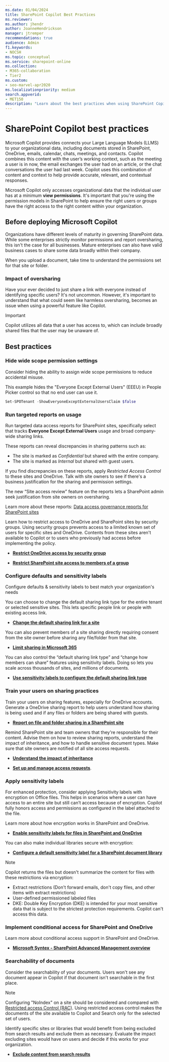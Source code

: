 ```yaml
---
ms.date: 01/04/2024
title: SharePoint Copilot Best Practices
ms.reviewer: 
ms.author: jhendr
author: JoanneHendrickson
manager: jtremper
recommendations: true
audience: Admin
f1.keywords:
- NOCSH
ms.topic: conceptual
ms.service: sharepoint-online
ms.collection: 
- M365-collaboration
- Tier2
ms.custom:
- seo-marvel-apr2020
ms.localizationpriority: medium
search.appverid:
- MET150
description: "Learn about the best practices when using SharePoint Copilot."
---
```

# SharePoint Copilot best practices

Microsoft Copilot provides connects your Large Language Models (LLMS) to your organizational data, including documents stored in SharePoint, OneDrive, emails, calendar, chats, meetings, and contacts. Copilot combines this content with the user’s working context, such as the meeting a user is in now, the email exchanges the user had on an article, or the chat conversations the user had last week. Copilot uses this combination of content and context to help provide accurate, relevant, and contextual responses.

Microsoft Copilot only accesses organizational data that the individual user has at a minimum **view permissions**. It's important that you're using the permission models in SharePoint to help ensure the right users or groups have the right access to the right content within your organization.

## Before deploying Microsoft Copilot

Organizations have different levels of maturity in governing SharePoint data. While some enterprises strictly monitor permissions and report oversharing, this isn't the case for all businesses. Mature enterprises can also have valid business cases to share some data broadly within their company.  

When you upload a document, take time to understand the permissions set for that site or folder.

### Impact of oversharing

Have your ever decided to just share a link with everyone instead of identifying specific users? It's not uncommon. However, it's important to understand that what could seem like harmless oversharing, becomes an issue when using a powerful feature like Copilot. 

>[!Important]
> Copilot utilizes all data that a user has access to, which can include broadly shared files that the user may be unaware of.

## Best practices

### Hide wide scope permission settings

Consider hiding the ability to assign wide scope permissions to reduce accidental misuse.

This example hides the "Everyone Except External Users" (EEEU) in People Picker control so that no end user can use it.

```powershell
Set-SPOTenant -ShowEveryoneExceptExternalUsersClaim $false
```

### Run targeted reports on usage

Run targeted data access reports for SharePoint sites, specifically select that tracks **Everyone Except External Users** usage and broad company-wide sharing links.

These reports can reveal discrepancies in sharing patterns such as:

- The site is marked as *Confidential* but shared with the entire company.
- The site is marked as *Internal* but shared with guest users.

If you find discrepancies on these reports, apply *Restricted Access Control* to these sites and OneDrive. Talk with site owners to see if there's a business justification for the sharing and permission settings.

The new “Site access review” feature on the reports lets a SharePoint admin seek justification from site owners on oversharing.

Learn more about these reports: [Data access governance reports for SharePoint sites](/sharepoint/data-access-governance-reports#sharing-links-reports)

Learn how to restrict access to OneDrive and SharePoint sites by security groups. Using security groups prevents access to a limited known set of users for specific sites and OneDrive. Contents from these sites aren't available to Copilot or to users who previously had access before implementing the policy.

- [**Restrict OneDrive access by security group**](/sharepoint/limit-access)

- [**Restrict SharePoint site access to members of a group**](/sharepoint/restricted-access-control)


### Configure defaults and sensitivity labels

Configure defaults & sensitivity labels to best match your organization's needs

You can choose to change the default sharing link type for the entire tenant or selected sensitive sites. This lets specific people link or people with existing access link.

- [**Change the default sharing link for a site**](/sharepoint/change-default-sharing-link)

You can also prevent members of a site sharing directly requiring consent from the site owner before sharing any file/folder from that site.

- [**Limit sharing in Microsoft 365**](/microsoft-365/solutions/microsoft-365-limit-sharing?view=o365-worldwide#sharepoint-site)

You can also control the “default sharing link type” and “change how members can share” features using sensitivity labels. Doing so lets you scale across thousands of sites, and millions of documents.

- [**Use sensitivity labels to configure the default sharing link type**](/purview/sensitivity-labels-default-sharing-link)

### Train your users on sharing practices

Train your users on sharing features, especially for OneDrive accounts. Generate a OneDrive sharing report to help users understand how sharing is being used and if any files or folders are being shared with guests.

- [**Report on file and folder sharing in a SharePoint site**](https://learn.microsoft.com/en-us/sharepoint/sharing-reports)

Remind SharePoint site and team owners that they're responsible for their content. Advise them on how to review sharing reports, understand the impact of inheritance, and how to handle sensitive document types. Make sure that site owners are notified of all site access requests.

-  [**Understand the impact of inheritance**](/office/customize-permissions-for-a-sharepoint-list-or-library-02d770f3-59eb-4910-a608-5f84cc297782)

- [**Set up and manage access requests**](/office/set-up-and-manage-access-requests-94b26e0b-2822-49d4-929a-8455698654b3).


### Apply sensitivity labels 

For enhanced protection, consider applying Sensitivity labels with encryption on Office files. This helps in scenarios where a user can have access to an entire site but still can’t access because of encryption. Copilot fully honors access and permissions as configured in the label attached to the file. 

Learn more about how encryption works in SharePoint and OneDrive. 
- [**Enable sensitivity labels for files in SharePoint and OneDrive**](/purview/sensitivity-labels-sharepoint-onedrive-files)

You can also make individual libraries secure with encryption:

- [**Configure a default sensitivity label for a SharePoint document library**](/purview/sensitivity-labels-sharepoint-default-label)

>[!Note]
>Copilot returns the files but doesn't summarize the content for files with these restrictions via encryption:
> - Extract restrictions (Don't forward emails, don't copy files, and other items with extract restrictions)
> - User-defined permissioned labeled files
> - DKE: Double Key Encryption (DKE) is intended for your most sensitive data that is subject to the strictest protection requirements. Copilot can't access this data.


### Implement conditional access for SharePoint and OneDrive

Learn more about conditional access support in SharePoint and OneDrive. 

- [**Microsoft Syntex - SharePoint Advanced Management overview**](/sharepoint/advanced-management)

### Searchability of documents

Consider the searchability of your documents. Users won't see any document appear in Copilot if that document isn't searchable in the first place.

>[!Note]
>Configuring "NoIndex" on a site should be considered and compared with [Restricted access Control (RAC)](/sharepoint/restricted-access-control). Using restricted access control makes the documents of the site available to Copilot and Search only for the selected set of users.

Identify specific sites or libraries that would benefit from being excluded from search results and exclude them as necessary. Evaluate the impact excluding sites would have on users and decide if this works for your organization.

- [**Exclude content from search results**](/office/enable-content-to-be-searchable-d7ba92db-8618-43fe-87ee-adf03d973062)
